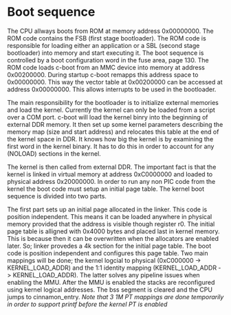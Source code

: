 # Boot sequence

The CPU allways boots from ROM at memory address 0x00000000. The ROM code contains the FSB (first stage bootloader). The ROM code is responsible for loading either an application or a SBL (second stage bootloader) into memory and start executing it. The boot sequence is controlled by a boot configuration word in the fuse area, page 130. The ROM code loads c-boot from an MMC device into memory at address 0x00200000. During startup c-boot remapps this address space to 0x00000000. This way the vector table at 0x00200000 can be accessed at address 0x00000000. This allows interrupts to be used in the bootloader. 

The main responsibility for the bootloader is to initialize external memories and load the kernel. Currently the kernel can only be loaded from a script over a COM port. c-boot will load the kernel binry into the beginning of external DDR memory. It then set up some kernel parameters describing the memory map (size and start address) and relocates this table at the end of the kernel space in DDR. It knows how big the kernel is by examining the first word in the kernel binary. It has to do this in order to account for any (NOLOAD) sections in the kernel. 

The kernel is then called from external DDR. The important fact is that the kernel is linked in virtual memory at address 0xC0000000 and loaded to physical address 0x20000000. In order to run any non PIC code from the kernel the boot code must setup an initial page table. The kernel boot sequence is divided into two parts.

The first part sets up an initial page allocated in the linker. This code is position independent. This means it can be loaded anywhere in physical memory provided that the address is visible though register r0. The initial page table is alligned with 0x4000 bytes and placed last in kernel memory. This is because then it can be overwritten when the allocators are enabled later. So; linker provedes a 4k section for the initial page table. The boot code is position independent and configures this page table. Two main mappings will be done; the kernel logcial to physical (0xC000000 -> KERNEL_LOAD_ADDR) and the 1:1 identity mapping (KERNEL_LOAD_ADDR -> KERNEL_LOAD_ADDR). The latter solves any pipeline issues when enabling the MMU. After the MMU is enabled the stacks are reconfigured using kernel logical addresses. The bss segment is cleared and the CPU jumps to cinnamon_entry. *Note that 3 1M PT mappings are done temporarily in order to support printf before the kernel PT is enabled*
